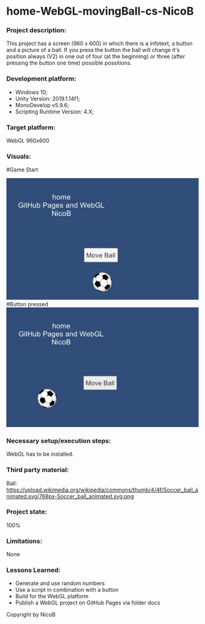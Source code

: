 # home-WebGL-movingBall-cs-NicoB

### Project description: 
This project has a screen (960 x 600) in which there is a infotext, a button and a picture of a ball.
If you press the button the ball will change it's position always (V2) in one out of four (at the beginning) or three
(after pressing the button one time) possible possitions.

### Development platform: 
* Windows 10; 
* Unity Version: 2019.1.14f1; 
* MonoDevelop v5.9.6;
* Scripting Runtime Version: 4.X;

### Target platform: 
WebGL 960x600 

### Visuals: 
#Game Start
<div>
<img src="Screenshots/Start.JPG">
</div>
#Button pressed
<div>
<img src="Screenshots/ButtonPressed.JPG">
</div>

### Necessary setup/execution steps: 
WebGL has to be installed.

### Third party material: 
Ball: https://upload.wikimedia.org/wikipedia/commons/thumb/4/4f/Soccer_ball_animated.svg/768px-Soccer_ball_animated.svg.png

### Project state: 
100%

### Limitations: 
None

### Lessons Learned: 
* Generate and use random numbers
* Use a script in combination with a button
* Build for the WebGL platform
* Publish a WebGL project on GitHub Pages via folder docs


Copyright by NicoB
